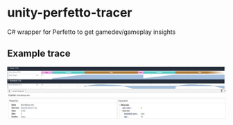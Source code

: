 # unity-perfetto-tracer
C# wrapper for Perfetto to get gamedev/gameplay insights

## Example trace
<img src="assets/example.jpg">
